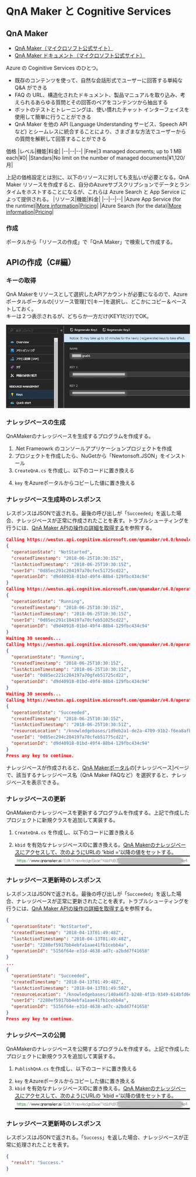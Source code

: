 # QnA Maker と Cognitive Services

## QnA Maker
- [QnA Maker（マイクロソフト公式サイト）](https://azure.microsoft.com/ja-jp/services/cognitive-services/qna-maker/)
- [QnA Maker ドキュメント（マイクロソフト公式サイト）](https://docs.microsoft.com/ja-jp/azure/cognitive-services/QnAMaker/)

Azure の Coginitive Services のひとつ。  
- 既存のコンテンツを使って、自然な会話形式でユーザーに回答する単純な Q&A ができる
- FAQ の URL、構造化されたドキュメント、製品マニュアルを取り込み、考えられるあらゆる質問とその回答のペアをコンテンツから抽出する
- ボットのテストとトレーニングは、使い慣れたチャット インターフェイスを使用して簡単に行うことができる
- QnA Maker を他の API (Language Understanding サービス、Speech API など) とシームレスに統合することにより、さまざまな方法でユーザーからの質問を解釈して回答することができる

価格
|レベル|機能|料金|
|--|--|--|
|Free|3 managed documents; up to 1 MB each|¥0|
|Standars|No limit on the number of managed documents|¥1,120/月|

上記の価格設定とは別に、以下のリソースに対しても支払いが必要となる。QnA Maker リソースを作成すると、自分のAzureサブスクリプションでデータとランタイムをホストすることになるが、これらは Azure Search と App Service によって提供される。
|リソース|機能|料金|
|--|--|--|
|Azure App Service (for the runtime)|[More information](https://azure.microsoft.com/ja-jp/services/app-service/)|[Pricing](https://azure.microsoft.com/ja-jp/pricing/details/app-service/)|
|Azure Search (for the data)|[More information](https://azure.microsoft.com/ja-jp/services/search/)|[Pricing](https://azure.microsoft.com/ja-jp/pricing/details/search/)|

### 作成
ポータルから「リソースの作成」で「QnA Maker」で検索して作成する。

## APIの作成（C#編）
### キーの取得
QnA Makerをリソースとして選択したAPIアカウントが必要になるので、Azureポータルポータルの[リソース管理]で[キー]を選択し、どこかにコピー＆ペーストしておく。  
キーは２つ表示されるが、どちらか一方だけ(KEY1だけ)でOK。

![2018-08-20_152909.png](images/2018-08-20_152909.png)

### ナレッジベースの生成
QnAMakerのナレッジベースを生成するプログラムを作成する。

1. .Net Frameowrk のコンソールアプリケーションプロジェクトを作成
2. プロジェクトを作成したら、NuGetから「Newtonsoft.JSON」をインストール
3. `CreateQnA.cs` を作成し、以下のコードに置き換える
<script src="https://gist.github.com/nonko8/aeadcafc852ca712325d27511fbb9b35.js"></script>
4. `key` をAzureポータルからコピーした値に置き換える

### ナレッジベース生成時のレスポンス
レスポンスはJSONで返される。最後の呼び出しが「`Succeeded`」を返した場合、ナレッジベースが正常に作成されたことを表す。トラブルシューティングを行うには、[QnA Maker APIの操作の詳細を取得する](https://westus.dev.cognitive.microsoft.com/docs/services/5a93fcf85b4ccd136866eb37/operations/operations_getoperationdetails)を参照する。

```json
Calling https://westus.api.cognitive.microsoft.com/qnamaker/v4.0/knowledgebases/create.
{
  "operationState": "NotStarted",
  "createdTimestamp": "2018-06-25T10:30:15Z",
  "lastActionTimestamp": "2018-06-25T10:30:15Z",
  "userId": "0d85ec291c204197a70cfec51725cd22",
  "operationId": "d9d40918-01bd-49f4-88b4-129fbc434c94"
}
Calling https://westus.api.cognitive.microsoft.com/qnamaker/v4.0/operations/d9d40918-01bd-49f4-88b4-129fbc434c94.
{
  "operationState": "Running",
  "createdTimestamp": "2018-06-25T10:30:15Z",
  "lastActionTimestamp": "2018-06-25T10:30:15Z",
  "userId": "0d85ec291c184197a70cfeb51025cd22",
  "operationId": "d9d40918-01bd-49f4-88b4-129fbc434c94"
}
Waiting 30 seconds...
Calling https://westus.api.cognitive.microsoft.com/qnamaker/v4.0/operations/d9d40918-01bd-49f4-88b4-129fbc434c94.
{
  "operationState": "Running",
  "createdTimestamp": "2018-06-25T10:30:15Z",
  "lastActionTimestamp": "2018-06-25T10:30:15Z",
  "userId": "0d85ec221c284197a70gfeb51725cd22",
  "operationId": "d9d40918-01bd-49f4-88b4-129fbc434c94"
}
Waiting 30 seconds...
Calling https://westus.api.cognitive.microsoft.com/qnamaker/v4.0/operations/d9d40918-01bd-49f4-88b4-129fbc434c94.
{
  "operationState": "Succeeded",
  "createdTimestamp": "2018-06-25T10:30:15Z",
  "lastActionTimestamp": "2018-06-25T10:30:51Z",
  "resourceLocation": "/knowledgebases/1d9eb2a1-de2a-4709-91b2-f6ea8afb6fb9",
  "userId": "0d85ec294c284197a70cfeb51775cd22",
  "operationId": "d9d40918-01bd-49f4-88b4-129fbc434c94"
}
Press any key to continue.
```

ナレッジベースが作成されると、[QnA Makerポータル](https://www.qnamaker.ai/Home/MyServices)の[ナレッジベース]ページで、該当するナレッジベース名（QnA Maker FAQなど）を選択すると、ナレッジベースを表示できる。

### ナレッジベースの更新
QnAMakerのナレッジベースを更新するプログラムを作成する。上記で作成したプロジェクトに新規クラスを追加して実装する。

1. `CreateQnA.cs` を作成し、以下のコードに置き換える
<script src="https://gist.github.com/nonko8/aeadcafc852ca712325d27511fbb9b35.js"></script>
2. `kbid` を有効なナレッジベースIDに置き換える。[QnA Makerのナレッジベース](https://www.qnamaker.ai/Home/MyServices)にアクセスして、次のようにURLの 'kbid ='以降の値をセットする。
![2018-08-20_182730.png](images/2018-08-20_182730.png)

### ナレッジベース更新時のレスポンス
レスポンスはJSONで返される。最後の呼び出しが「`Succeeded`」を返した場合、ナレッジベースが正常に更新されたことを表す。トラブルシューティングを行うには、[QnA Maker APIの操作の詳細を取得する](https://westus.dev.cognitive.microsoft.com/docs/services/5a93fcf85b4ccd136866eb37/operations/operations_getoperationdetails)を参照する。

```json
{
  "operationState": "NotStarted",
  "createdTimestamp": "2018-04-13T01:49:48Z",
  "lastActionTimestamp": "2018-04-13T01:49:48Z",
  "userId": "2280ef5917bb4ebfa1aae41fb1cebb4a",
  "operationId": "5156f64e-e31d-4638-ad7c-a2bdd7f41658"
}
...
{
  "operationState": "Succeeded",
  "createdTimestamp": "2018-04-13T01:49:48Z",
  "lastActionTimestamp": "2018-04-13T01:49:50Z",
  "resourceLocation": "/knowledgebases/140a46f3-b248-4f1b-9349-614bfd6e5563",
  "userId": "2280ef5917bb4ebfa1aae41fb1cebb4a",
  "operationId": "5156f64e-e31d-4638-ad7c-a2bdd7f41658"
}
Press any key to continue.
```

### ナレッジベースの公開
QnAMakerのナレッジベースを公開するプログラムを作成する。上記で作成したプロジェクトに新規クラスを追加して実装する。

1. `PublishQnA.cs` を作成し、以下のコードに置き換える
<script src="https://gist.github.com/nonko8/aeadcafc852ca712325d27511fbb9b35.js"></script>
2. `key` をAzureポータルからコピーした値に置き換える
3. `kbid` を有効なナレッジベースIDに置き換える。[QnA Makerのナレッジベース](https://www.qnamaker.ai/Home/MyServices)にアクセスして、次のようにURLの 'kbid ='以降の値をセットする。
![2018-08-20_182730.png](images/2018-08-20_182730.png)

### ナレッジベース更新時のレスポンス
レスポンスはJSONで返される。「`Success`」を返した場合、ナレッジベースが正常に処理されたことを表す。

```json
{
  "result": "Success."
}
```

